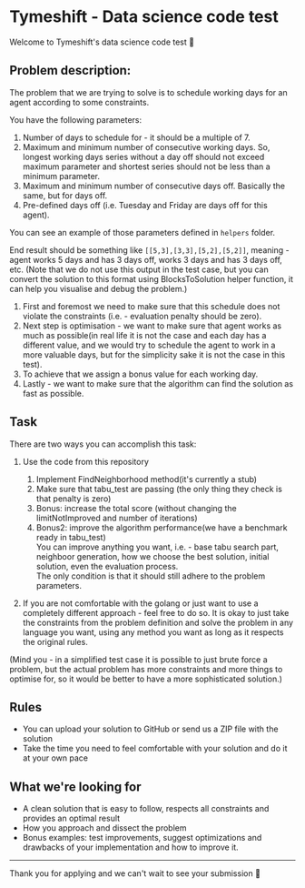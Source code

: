 # Tymeshift - Data science code test
Welcome to Tymeshift's data science code test 🧪

## Problem description:

The problem that we are trying to solve is to schedule working days for an agent according to some constraints.  

You have the following parameters:  
1. Number of days to schedule for - it should be a multiple of 7.
2. Maximum and minimum number of consecutive working days.
   So, longest working days series without a day off should not exceed maximum parameter and shortest series should not be less than a minimum parameter.
3. Maximum and minimum number of consecutive days off.
   Basically the same, but for days off.
4. Pre-defined days off (i.e. Tuesday and Friday are days off for this agent).

You can see an example of those parameters defined in `helpers` folder.

End result should be something like `[[5,3],[3,3],[5,2],[5,2]]`, meaning - agent works 5 days and has 3 days off, works 3 days and has 3 days off, etc.
(Note that we do not use this output in the test case, but you can convert the solution to this format using BlocksToSolution helper function, it can help you visualise and debug the problem.)

1. First and foremost we need to make sure that this schedule does not violate the constraints (i.e. - evaluation penalty should be zero).  
2. Next step is optimisation - we want to make sure that agent works as much as possible(in real life it is not the case and each day has a different value, and we would try to schedule the agent to work in a more valuable days, but for the simplicity sake it is not the case in this test).
3. To achieve that we assign a bonus value for each working day.  
4. Lastly - we want to make sure that the algorithm can find the solution as fast as possible.

## Task

There are two ways you can accomplish this task:

1. Use the code from this repository
   1. Implement FindNeighborhood method(it's currently a stub)
   2. Make sure that tabu_test are passing (the only thing they check is that penalty is zero)
   3. Bonus: increase the total score (without changing the limitNotImproved and number of iterations)
   4. Bonus2: improve the algorithm performance(we have a benchmark ready in tabu_test)  
   You can improve anything you want, i.e. - base tabu search part, neighboor generation, how we choose the best solution, initial solution, even the evaluation process.   
   The only condition is that it should still adhere to the problem parameters. 
   
2. If you are not comfortable with the golang or just want to use a completely different approach - feel free to do so. It is okay to just take the constraints from the problem definition and solve the problem in any language you want, using any method you want as long as it respects the original rules.

(Mind you - in a simplified test case it is possible to just brute force a problem, but the actual problem has more constraints and more things to optimise for, so it would be better to have a more sophisticated solution.)

## Rules

* You can upload your solution to GitHub or send us a ZIP file with the solution
* Take the time you need to feel comfortable with your solution and do it at your own pace

## What we're looking for

* A clean solution that is easy to follow, respects all constraints and provides an optimal result
* How you approach and dissect the problem
* Bonus examples: test improvements, suggest optimizations and drawbacks of your implementation and how to improve it.

---

Thank you for applying and we can't wait to see your submission 🎉
